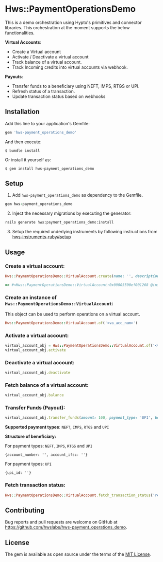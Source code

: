 # Hws::PaymentOperationsDemo

This is a demo orchestration using Hypto's primitives and connector libraries. This orchestration at the moment supports the below functionalities.

**Virtual Accounts**:
- Create a Virtual account
- Activate / Deactivate a virtual account
- Track balance of a virtual account.
- Track Incoming credits into virtual accounts via webhook.

**Payouts**:
- Transfer funds to a beneficiary using NEFT, IMPS, RTGS or UPI.
- Refresh status of a transaction.
- Update transaction status based on webhooks

## Installation

Add this line to your application's Gemfile:

```ruby
gem 'hws-payment_operations_demo'
```

And then execute:

    $ bundle install

Or install it yourself as:

    $ gem install hws-payment_operations_demo

## Setup
1. Add `hws-payment_operations_demo` as dependency to the Gemfile.

```ruby
gem hws-payment_operations_demo
```

2. Inject the necessary migrations by executing the generator:

```bash
rails generate hws:payment_operations_demo:install
```

3. Setup the required underlying instruments by following instructions from [hws-instruments-ruby#setup](https://github.com/hwslabs/hws-instruments-ruby#setup)

## Usage

### **Create a virtual account:**

```ruby
Hws::PaymentOperationsDemo::VirtualAccount.create(name: '', description: '')

=> #<Hws::PaymentOperationsDemo::VirtualAccount:0x00005590ef001268 @instrument=#<Hws::Instruments::Models::Instrument id: "5fb8fd0e-65f4...", ..., value: {"va_num"=>"HYPTOUAT70809083146145", "account_ifsc"=>"YESB0CMSNOC", ...}, ...>, @store=#<Hws::PaymentOperationsDemo::TransactionalValueStore:0x00005590ef0012e0 @store_id="61bf460f-24cc..."...>>
```

### **Create an instance of `Hws::PaymentOperationsDemo::VirtualAccount`:**

This object can be used to perform operations on a virtual account.

```ruby
Hws::PaymentOperationsDemo::VirtualAccount.of('<va_acc_num>')
```

### **Activate a virtual account:**

```ruby
virtual_account_obj = Hws::PaymentOperationsDemo::VirtualAccount.of('<va_acc_num>')
virtual_account_obj.activate
```

### **Deactivate a virtual account:**

```ruby
virtual_account_obj.deactivate
```

### **Fetch balance of a virtual account:**
```ruby
virtual_account_obj.balance
```

### **Transfer Funds (Payout):**
```ruby
virtual_account_obj.transfer_funds(amount: 100, payment_type: 'UPI', beneficiary: {upi_id: 'upi_id@bank'})
```
**Supported payment types:** `NEFT`, `IMPS`, `RTGS` and `UPI`

**Structure of beneficiary:**

  For payment types: `NEFT`, `IMPS`, `RTGS` and `UPI`

    {account_number: '', account_ifsc: ''}

  For payment types: `UPI`

    {upi_id: ''}

### **Fetch transaction status:**

```ruby
Hws::PaymentOperationsDemo::VirtualAccount.fetch_transaction_status('reference_number')
```


## Contributing

Bug reports and pull requests are welcome on GitHub at https://github.com/hwslabs/hws-payment_operations_demo.

## License

The gem is available as open source under the terms of the [MIT License](https://opensource.org/licenses/MIT).
